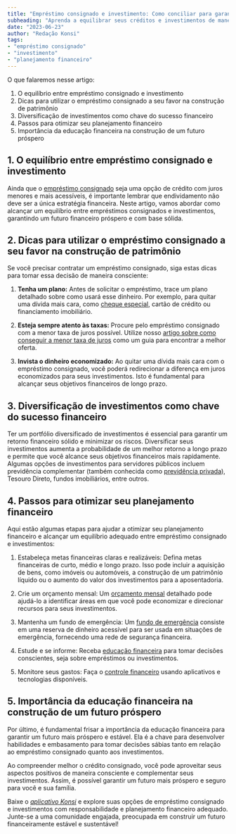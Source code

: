 ```yaml
---
title: "Empréstimo consignado e investimento: Como conciliar para garantir um futuro próspero"
subheading: "Aprenda a equilibrar seus créditos e investimentos de maneira responsável e sustentável para alcançar seus objetivos financeiros"
date: "2023-06-23"
author: "Redação Konsi"
tags:
- "empréstimo consignado"
- "investimento"
- "planejamento financeiro"
---
```


O que falaremos nesse artigo:

1. O equilíbrio entre empréstimo consignado e investimento
2. Dicas para utilizar o empréstimo consignado a seu favor na construção de patrimônio
3. Diversificação de investimentos como chave do sucesso financeiro
4. Passos para otimizar seu planejamento financeiro
5. Importância da educação financeira na construção de um futuro próspero

## 1. O equilíbrio entre empréstimo consignado e investimento

Ainda que o [empréstimo consignado](https://konsi.com.br/postagens/5-motivos-para-escolher-o-credito-consignado-publico.md) seja uma opção de crédito com juros menores e mais acessíveis, é importante lembrar que endividamento não deve ser a única estratégia financeira. Neste artigo, vamos abordar como alcançar um equilíbrio entre empréstimos consignados e investimentos, garantindo um futuro financeiro próspero e com base sólida.

## 2. Dicas para utilizar o empréstimo consignado a seu favor na construção de patrimônio

Se você precisar contratar um empréstimo consignado, siga estas dicas para tomar essa decisão de maneira consciente:

1. **Tenha um plano:** Antes de solicitar o empréstimo, trace um plano detalhado sobre como usará esse dinheiro. Por exemplo, para quitar uma dívida mais cara, como [cheque especial](https://konsi.com.br/postagens/como-sair-do-cheque-especial-como-servidor-pblico-estratgias-eficientes.md), cartão de crédito ou financiamento imobiliário.

2. **Esteja sempre atento às taxas:** Procure pelo empréstimo consignado com a menor taxa de juros possível. Utilize nosso [artigo sobre como conseguir a menor taxa de juros](https://konsi.com.br/postagens/como-conseguir-a-menor-taxa-de-juros.md) como um guia para encontrar a melhor oferta.

3. **Invista o dinheiro economizado:** Ao quitar uma dívida mais cara com o empréstimo consignado, você poderá redirecionar a diferença em juros economizados para seus investimentos. Isto é fundamental para alcançar seus objetivos financeiros de longo prazo.

## 3. Diversificação de investimentos como chave do sucesso financeiro

Ter um portfólio diversificado de investimentos é essencial para garantir um retorno financeiro sólido e minimizar os riscos. Diversificar seus investimentos aumenta a probabilidade de um melhor retorno a longo prazo e permite que você alcance seus objetivos financeiros mais rapidamente. Algumas opções de investimentos para servidores públicos incluem previdência complementar (também conhecida como [previdência privada](https://konsi.com.br/postagens/a-importncia-do-planejamento-financeiro-durante-e-aps-a-pandemia-guia-para-servidores-pblicos.md)), Tesouro Direto, fundos imobiliários, entre outros.

## 4. Passos para otimizar seu planejamento financeiro

Aqui estão algumas etapas para ajudar a otimizar seu planejamento financeiro e alcançar um equilíbrio adequado entre empréstimo consignado e investimentos:

1. Estabeleça metas financeiras claras e realizáveis: Defina metas financeiras de curto, médio e longo prazo. Isso pode incluir a aquisição de bens, como imóveis ou automóveis, a construção de um patrimônio líquido ou o aumento do valor dos investimentos para a aposentadoria.

2. Crie um orçamento mensal: Um [orçamento mensal](https://konsi.com.br/postagens/como-criar-e-seguir-um-oramento-financeiro-pessoal-para-servidores-pblicos.md) detalhado pode ajudá-lo a identificar áreas em que você pode economizar e direcionar recursos para seus investimentos.

3. Mantenha um fundo de emergência: Um [fundo de emergência](https://konsi.com.br/postagens/a-importncia-da-reserva-de-emergncia-e-como-constru-la-com-inteligncia-financeira.md) consiste em uma reserva de dinheiro acessível para ser usada em situações de emergência, fornecendo uma rede de segurança financeira.

4. Estude e se informe: Receba [educação financeira](https://konsi.com.br/postagens/a-importncia-da-educao-financeira-para-servidores-pblicos-e-como-implement-la-em-sua-vida.md) para tomar decisões conscientes, seja sobre empréstimos ou investimentos.

5. Monitore seus gastos: Faça o [controle financeiro](https://konsi.com.br/postagens/aplicativo-de-controle-financeiro-confira-otimas-opcoes.md) usando aplicativos e tecnologias disponíveis.

## 5. Importância da educação financeira na construção de um futuro próspero

Por último, é fundamental frisar a importância da educação financeira para garantir um futuro mais próspero e estável. Ela é a chave para desenvolver habilidades e embasamento para tomar decisões sábias tanto em relação ao empréstimo consignado quanto aos investimentos.

Ao compreender melhor o crédito consignado, você pode aproveitar seus aspectos positivos de maneira consciente e complementar seus investimentos. Assim, é possível garantir um futuro mais próspero e seguro para você e sua família.

Baixe o [_aplicativo Konsi_](https://konsi.com.br/appdownload) e explore suas opções de empréstimo consignado e investimentos com responsabilidade e planejamento financeiro adequado. Junte-se a uma comunidade engajada, preocupada em construir um futuro financeiramente estável e sustentável!